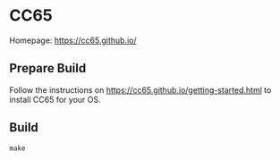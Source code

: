 # CC65

Homepage: https://cc65.github.io/

## Prepare Build

Follow the instructions on https://cc65.github.io/getting-started.html to install CC65 for
your OS.

## Build

```
make
```
